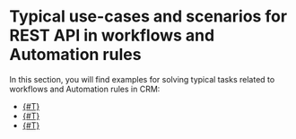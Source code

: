 # Typical use-cases and scenarios for REST API in workflows and Automation rules

In this section, you will find examples for solving typical tasks related to workflows and Automation rules in CRM:

- [{#T}](./activity.md)
- [{#T}](./automation-rule.md)
- [{#T}](./setting-automation-rule.md)